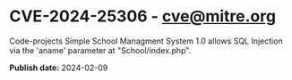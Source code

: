 # CVE-2024-25306 - cve@mitre.org

Code-projects Simple School Managment System 1.0 allows SQL Injection via the 'aname' parameter at "School/index.php".

**Publish date:** 2024-02-09
